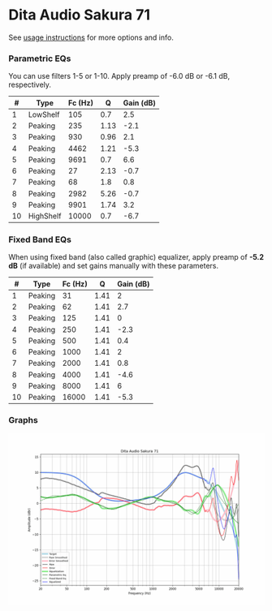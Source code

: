 # Dita Audio Sakura 71
See [usage instructions](https://github.com/jaakkopasanen/AutoEq#usage) for more options and info.

### Parametric EQs
You can use filters 1-5 or 1-10. Apply preamp of -6.0 dB or -6.1 dB, respectively.

|   # | Type      |   Fc (Hz) |    Q |   Gain (dB) |
|-----|-----------|-----------|------|-------------|
|   1 | LowShelf  |       105 | 0.7  |         2.5 |
|   2 | Peaking   |       235 | 1.13 |        -2.1 |
|   3 | Peaking   |       930 | 0.96 |         2.1 |
|   4 | Peaking   |      4462 | 1.21 |        -5.3 |
|   5 | Peaking   |      9691 | 0.7  |         6.6 |
|   6 | Peaking   |        27 | 2.13 |        -0.7 |
|   7 | Peaking   |        68 | 1.8  |         0.8 |
|   8 | Peaking   |      2982 | 5.26 |        -0.7 |
|   9 | Peaking   |      9901 | 1.74 |         3.2 |
|  10 | HighShelf |     10000 | 0.7  |        -6.7 |

### Fixed Band EQs
When using fixed band (also called graphic) equalizer, apply preamp of **-5.2 dB** (if available) and set gains manually with these parameters.

|   # | Type    |   Fc (Hz) |    Q |   Gain (dB) |
|-----|---------|-----------|------|-------------|
|   1 | Peaking |        31 | 1.41 |         2   |
|   2 | Peaking |        62 | 1.41 |         2.7 |
|   3 | Peaking |       125 | 1.41 |         0   |
|   4 | Peaking |       250 | 1.41 |        -2.3 |
|   5 | Peaking |       500 | 1.41 |         0.4 |
|   6 | Peaking |      1000 | 1.41 |         2   |
|   7 | Peaking |      2000 | 1.41 |         0.8 |
|   8 | Peaking |      4000 | 1.41 |        -4.6 |
|   9 | Peaking |      8000 | 1.41 |         6   |
|  10 | Peaking |     16000 | 1.41 |        -5.3 |

### Graphs
![](./Dita%20Audio%20Sakura%2071.png)
